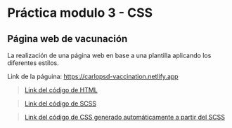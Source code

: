 # Práctica modulo 3 - CSS

## Página web de vacunación

La realización de una página web en base a una plantilla aplicando los diferentes estilos.

Link de la páguina: https://carlopsd-vaccination.netlify.app

> [Link del código de HTML]( https://github.com/Carlopsd/Front-LaunchX/blob/main/3-Modulo-css/vacunacion.html)

> [Link del código de SCSS]( https://github.com/Carlopsd/Front-LaunchX/tree/main/3-Modulo-css/sass)

> [Link del código de CSS generado automáticamente a partir del SCSS]( https://github.com/Carlopsd/Front-LaunchX/blob/main/3-Modulo-css/css/index.css)
